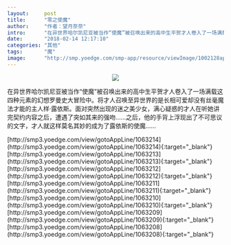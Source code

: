 ```yaml
---
layout:     post
title:      "零之使魔"
author:     "作者：望月奈奈"
intro:      "在异世界哈尔凯尼亚被当作“使魔”被召唤出来的高中生平贺才人卷入了一场满载这四种元素的幻想罗曼史大冒险中。将才人召唤至异世界的是长相可爱却没有丝毫魔法才能的主人样·露依斯。面对突然出现的迷之美少女，满心疑惑的才人在听她讲完契约内容之后，遭遇了突如其来的强吻……之后，他的手背上浮现出了不可思议的文字，才人就这样莫名其妙的成为了露依斯的使魔……"
date:       "2018-02-14 12:17:10"
categories: "其他"
tags:       "魔"
image:      "http://smp.yoedge.com/smp-app/resource/viewImage/1002128appline.png"
---
```

<div style="text-align: center">
<p><img src="http://smp.yoedge.com/smp-app/resource/viewImage/1002128appline.png"/></p>
</div>
<p class="post-meta">
<span>在异世界哈尔凯尼亚被当作“使魔”被召唤出来的高中生平贺才人卷入了一场满载这四种元素的幻想罗曼史大冒险中。将才人召唤至异世界的是长相可爱却没有丝毫魔法才能的主人样·露依斯。面对突然出现的迷之美少女，满心疑惑的才人在听她讲完契约内容之后，遭遇了突如其来的强吻……之后，他的手背上浮现出了不可思议的文字，才人就这样莫名其妙的成为了露依斯的使魔……</span>
</p>
[http://smp3.yoedge.com/view/gotoAppLine/1063214](http://smp3.yoedge.com/view/gotoAppLine/1063214){:target="_blank"}
[http://smp3.yoedge.com/view/gotoAppLine/1063213](http://smp3.yoedge.com/view/gotoAppLine/1063213){:target="_blank"}
[http://smp3.yoedge.com/view/gotoAppLine/1063212](http://smp3.yoedge.com/view/gotoAppLine/1063212){:target="_blank"}
[http://smp3.yoedge.com/view/gotoAppLine/1063211](http://smp3.yoedge.com/view/gotoAppLine/1063211){:target="_blank"}
[http://smp3.yoedge.com/view/gotoAppLine/1063210](http://smp3.yoedge.com/view/gotoAppLine/1063210){:target="_blank"}
[http://smp3.yoedge.com/view/gotoAppLine/1063209](http://smp3.yoedge.com/view/gotoAppLine/1063209){:target="_blank"}
[http://smp3.yoedge.com/view/gotoAppLine/1063208](http://smp3.yoedge.com/view/gotoAppLine/1063208){:target="_blank"}


